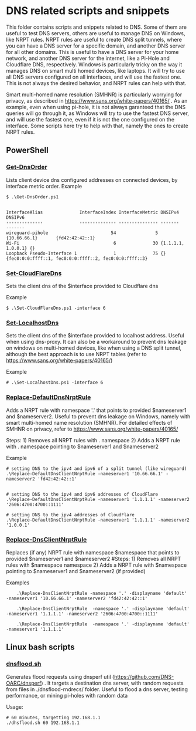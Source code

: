 # DNS related scripts and snippets

This folder contains scripts and snippets related to DNS. Some of them are useful to test DNS servers, others are useful to manage DNS on Windows, like NRPT rules.
NRPT rules are useful to create DNS split tunnels, where you can have a DNS server for a specific domain, and another DNS server for all other domains. This is useful to have a DNS server for your home network, and another DNS server for the internet, like a Pi-Hole and Cloudflare DNS, respectively.
Windows is particularly tricky on the way it manages DNS on smart multi homed devices, like laptops. It will try to use all DNS servers configured on all interfaces, and will use the fastest one. This is not always the desired behavior, and NRPT rules can help with that. 

Smart multi-homed name resolution (SMHNR) is particularly worrying for privacy, as described in https://www.sans.org/white-papers/40165/ . As an example, even when using pi-hole, it is not always garanteed that the DNS queries will go through it, as Windows will try to use the fastest DNS server, and will use the fastest one, even if it is not the one configured on the interface. Some scripts here try to help with that, namely the ones to create NRPT rules. 


## PowerShell
### [Get-DnsOrder](Get-DnsOrder.ps1)
Lists client device dns configured addresses on connected devices, by interface metric order. 
Example
```
$ .\Get-DnsOrder.ps1


InterfaceAlias              InterfaceIndex InterfaceMetric DNSIPv4            DNSIPv6
--------------              -------------- --------------- -------            -------
wireguard-pihole                        54               5 {10.66.66.1}       {fd42:42:42::1}
Wi-Fi                                    6              30 {1.1.1.1, 1.0.0.1} {}
Loopback Pseudo-Interface 1              1              75 {}                 {fec0:0:0:ffff::1, fec0:0:0:ffff::2, fec0:0:0:ffff::3}
```

### [Set-CloudFlareDns](Set-CloudFlareDns.ps1)
Sets the client dns of the $interface provided to Cloudflare dns

Example
```
$ .\Set-CloudFlareDns.ps1 -interface 6
```


### [Set-LocalhostDns](Set-LocalhostDns.ps1)
Sets the client dns of the $interface provided to localhost address. Useful when using dns-proxy.
It can also be a workaround to prevent dns leakage on windows on multi-homed devices, like when using a DNS split tunnel, although the best approach is to use NRPT tables (refer to https://www.sans.org/white-papers/40165/)  


Example
```
# .\Set-LocalhostDns.ps1 -interface 6
```


### [Replace-DefaultDnsNrptRule](Replace-DefaultDnsNrptRule.ps1)
Adds a NRPT rule with namespace '.' that points to provided $nameserver1 and $nameserver2. Useful to prevent dns leakage on Windows, namely with smart multi-homed name resolution (SMHNR). 
For detailed effects of SMHNR on privacy, refer to https://www.sans.org/white-papers/40165/

Steps:
    1) Removes all NRPT rules with . namespace
    2) Adds a NRPT rule with . namespace pointing to $nameserver1 and $nameserver2

Example

``` 
# setting DNS to the ipv4 and ipv6 of a split tunnel (like wireguard)
.\Replace-DefaultDnsClientNrptRule -nameserver1 '10.66.66.1' -nameserver2 'fd42:42:42::1'


# setting DNS to the ipv4 and ipv6 addresses of CloudFlare
.\Replace-DefaultDnsClientNrptRule -nameserver1 '1.1.1.1' -nameserver2 '2606:4700:4700::1111'

# setting DNS to the ipv4 addresses of CloudFlare
.\Replace-DefaultDnsClientNrptRule -nameserver1 '1.1.1.1' -nameserver2 '1.0.0.1'
```


### [Replace-DnsClientNrptRule](Replace-DnsClientNrptRule.ps1)
Replaces (if any) NRPT rule with namespace $namespace that points to provided $nameserver1 and $nameserver2
#Steps:
    1) Removes all NRPT rules with $namespace namespace
    2) Adds a NRPT rule with $namespace pointing to $nameserver1 and $nameserver2 (if provided)

Examples 
```
    .\Replace-DnsClientNrptRule -namespace '.' -displayname 'default' -nameserver1 '10.66.66.1' -nameserver2 'fd42:42:42::1'

    .\Replace-DnsClientNrptRule  -namespace '.' -displayname 'default' -nameserver1 '1.1.1.1' -nameserver2 '2606:4700:4700::1111'
    
    .\Replace-DnsClientNrptRule  -namespace '.' -displayname 'default' -nameserver1 '1.1.1.1' 

```

## Linux bash scripts

### [dnsflood.sh](dnsflood.sh)
Generates flood requests using dnsperf util (https://github.com/DNS-OARC/dnsperf) . It targets  a destination dns server, with random requests from files in ./dnsflood-rndrecs/ folder. Useful to flood a dns server, testing performance, or mining pi-holes with random data

Usage:
```
# 60 minutes, targetting 192.168.1.1
./dhsflood.sh 60 192.168.1.1
```

